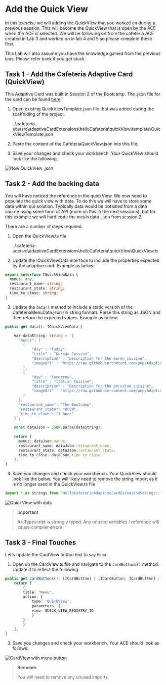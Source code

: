 # Add the Quick View
In this exercise we will adding the QuickView that you worked on during a previous session. This will become the QuickView that is open by the ACE when the ACE is selected. We will be following on from the cafeteria ACE created in Lab 3 and worked on in lab 4 and 5 so please complete these first. 

This Lab will also assume you have the knowledge gained from the previous labs. Please refer back if you get stuck.

## Task 1 - Add the Cafeteria Adaptive Card (QuickView)

This Adaptive Card was built in Session 2 of the Bootcamp. The .json file for the card can be found [here](https://dev.azure.com/CEandS/836eb273-0e36-48af-a1c0-a78790ff1bec/_apis/git/repositories/f8282c8f-7b8c-4f7f-962e-fa6118fb3ef7/items?path=/Assets/QuickViewTemplate.json)

1. Open existing QuickViewTemplate.json file that was added during the scaffolding of the project.

    ..\cafeteria-ace\src\adaptiveCardExtensions\helloCafeteria\quickView\template\QuickViewTemplate.json

2. Paste the content of the CafeteriaQuickView.json into this file.

3. Save your changes and check your workbench. Your QuickView should look like the following:

![New QuickView .json](https://dev.azure.com/CEandS/836eb273-0e36-48af-a1c0-a78790ff1bec/_apis/git/repositories/f8282c8f-7b8c-4f7f-962e-fa6118fb3ef7/items?path=/Assets/CafeteriaQuickViewNew.png&versionDescriptor%5BversionOptions%5D=0&versionDescriptor%5BversionType%5D=0&versionDescriptor%5Bversion%5D=main&resolveLfs=true&%24format=octetStream&api-version=5.0)

## Task 2 - Add the backing data

You will have noticed the reference in the quickView. We now need to populate the quick view with data. To do this we will have to store some data within our solution. Typically data would be obtained from a data source using some form of API (more on this in the next sessions), but for this example we will hard code the meals data .json from session 2.

There are a number of steps required.

1. Open the QuickView.ts file

    ..\cafeteria-ace\src\adaptiveCardExtensions\helloCafeteria\quickView\QuickView.ts

2. Update the IQuickViewData interface to include the properties expected by the adaptive card. Example as below:

```typescript
export interface IQuickViewData {
  menus: any;
  restaurant_name: string;
  restaurant_state: string;
  time_to_close: string;
}
```

3. Update the `data()` method to include a static version of the CafeteriaMenuData.json (in string format). Parse this string as JSON and then return the expected values. Example as below:

```typescript
public get data(): IQuickViewData {

    var dataString: string = `{
      "menus": [
        {
            "day" : "Today",
            "title" : "Korean Cuisine",
            "description" : "Description for the koren cuisine",
            "imageUrl" : "https://raw.githubusercontent.com/pnp/AdaptiveCards-Templates/main/samples/visual-list/assets/korean.jpg"
        },
        {
            "day" : "Tomorrow",
            "title" : "Italian Cuisine",
            "description" : "Description for the peruvian cuisine",
            "imageUrl" : "https://raw.githubusercontent.com/pnp/AdaptiveCards-Templates/main/samples/visual-list/assets/pizza.jpg"
        }
      ],
      "restaurant_name": "The Bootcamp",
      "restaurant_state": "OPEN",
      "time_to_close": "1 hour"
    }`;

    const dataJson = JSON.parse(dataString);
    
    return {
      menus: dataJson.menus,
      restaurant_name: dataJson.restaurant_name,
      restaurant_state: dataJson.restaurant_state,
      time_to_close: dataJson.time_to_close
    };
}
```

3. Save you changes and check your workbench. Your QuickView should look like the below. You will likely need to remove the string import as it is no longer used in the QuickView.ts file

```typescript
import * as strings from 'HelloCafeteriaAdaptiveCardExtensionStrings';
```

![QuickView with data](https://dev.azure.com/CEandS/836eb273-0e36-48af-a1c0-a78790ff1bec/_apis/git/repositories/f8282c8f-7b8c-4f7f-962e-fa6118fb3ef7/items?path=/Assets/CafeteriaQuickViewDataNew.png&versionDescriptor%5BversionOptions%5D=0&versionDescriptor%5BversionType%5D=0&versionDescriptor%5Bversion%5D=main&resolveLfs=true&%24format=octetStream&api-version=5.0)

> **Important**
>
> As Typescript is strongly typed. Any unused variables / reference will cause compiler errors.

## Task 3 - Final Touches

Let's update the CardView button text to say `Menu`

1. Open up the CardView.ts file and navigate to the `cardButtons()` method. Update it to reflect the following:

```typescript
public get cardButtons(): [ICardButton] | [ICardButton, ICardButton] | undefined {
    return [
        {
        title: "Menu",
        action: {
            type: 'QuickView',
            parameters: {
            view: QUICK_VIEW_REGISTRY_ID
            }
        }
        }
    ];
}
```

3. Save you changes and check your workbench. Your ACE should look as follows:

![CardView with menu button](https://dev.azure.com/CEandS/836eb273-0e36-48af-a1c0-a78790ff1bec/_apis/git/repositories/f8282c8f-7b8c-4f7f-962e-fa6118fb3ef7/items?path=/Assets/CafeteriaQuickCompleteNew.png&versionDescriptor%5BversionOptions%5D=0&versionDescriptor%5BversionType%5D=0&versionDescriptor%5Bversion%5D=main&resolveLfs=true&%24format=octetStream&api-version=5.0)

> **Remeber**
>
> You will need to remove any unused imports. 


